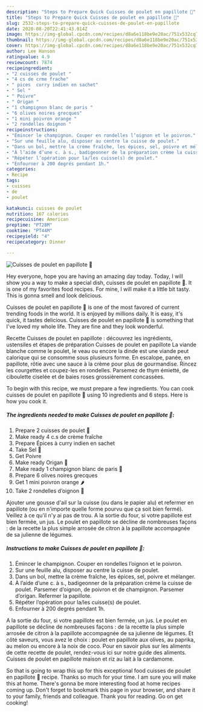 ```yaml
---
description: "Steps to Prepare Quick Cuisses de poulet en papillote 🍗"
title: "Steps to Prepare Quick Cuisses de poulet en papillote 🍗"
slug: 2532-steps-to-prepare-quick-cuisses-de-poulet-en-papillote
date: 2020-08-20T22:41:43.014Z
image: https://img-global.cpcdn.com/recipes/d8a6e118be9e20ac/751x532cq70/cuisses-de-poulet-en-papillote-🍗-photo-principale-de-la-recette.jpg
thumbnail: https://img-global.cpcdn.com/recipes/d8a6e118be9e20ac/751x532cq70/cuisses-de-poulet-en-papillote-🍗-photo-principale-de-la-recette.jpg
cover: https://img-global.cpcdn.com/recipes/d8a6e118be9e20ac/751x532cq70/cuisses-de-poulet-en-papillote-🍗-photo-principale-de-la-recette.jpg
author: Lee Hanson
ratingvalue: 4.9
reviewcount: 7874
recipeingredient:
- "2 cuisses de poulet "
- "4 cs de crme frache"
- " pices  curry indien en sachet"
- " Sel "
- " Poivre"
- " Origan "
- "1 champignon blanc de paris "
- "6 olives noires grecques"
- "1 mini poivron orange "
- "2 rondelles doignon "
recipeinstructions:
- "Émincer le champignon. Couper en rondelles l’oignon et le poivron."
- "Sur une feuille alu, disposer au centre la cuisse de poulet."
- "Dans un bol, mettre la crème fraîche, les épices, sel, poivre et mélanger."
- "À l’aide d’une c. à s., badigeonner de la préparation crème la cuisse de poulet. Parsemer d’oignon, de poivron et de champignon. Parsemer d’origan. Refermer la papillote."
- "Répéter l’opération pour la/les cuisse(s) de poulet."
- "Enfourner à 200 degrés pendant 1h."
categories:
- Recipe
tags:
- cuisses
- de
- poulet

katakunci: cuisses de poulet 
nutrition: 167 calories
recipecuisine: American
preptime: "PT28M"
cooktime: "PT44M"
recipeyield: "4"
recipecategory: Dinner

---
```



![Cuisses de poulet en papillote 🍗](https://img-global.cpcdn.com/recipes/d8a6e118be9e20ac/751x532cq70/cuisses-de-poulet-en-papillote-🍗-photo-principale-de-la-recette.jpg)

Hey everyone, hope you are having an amazing day today. Today, I will show you a way to make a special dish, cuisses de poulet en papillote 🍗. It is one of my favorites food recipes. For mine, I will make it a little bit tasty. This is gonna smell and look delicious.

Cuisses de poulet en papillote 🍗 is one of the most favored of current trending foods in the world. It is enjoyed by millions daily. It is easy, it's quick, it tastes delicious. Cuisses de poulet en papillote 🍗 is something that I've loved my whole life. They are fine and they look wonderful.

Recette Cuisses de poulet en papillote : découvrez les ingrédients, ustensiles et étapes de préparation Cuisses de poulet en papillote La viande blanche comme le poulet, le veau ou encore la dinde est une viande peut calorique qui se consomme sous plusieurs forme. En escalope, panée, en papillote, rôtie avec une sauce à la crème pour plus de gourmandise. Rincez les courgettes et coupez-les en rondelles. Parsemez de thym émietté, de ciboulette ciselée et de baies roses grossièrement concassées.


To begin with this recipe, we must prepare a few ingredients. You can cook cuisses de poulet en papillote 🍗 using 10 ingredients and 6 steps. Here is how you cook it.

<!--inarticleads1-->

##### The ingredients needed to make Cuisses de poulet en papillote 🍗:

1. Prepare 2 cuisses de poulet 🍗
1. Make ready 4 c.s de crème fraîche
1. Prepare  Épices à curry indien en sachet
1. Take  Sel 🧂
1. Get  Poivre
1. Make ready  Origan 🌿
1. Make ready 1 champignon blanc de paris 🍄
1. Prepare 6 olives noires grecques
1. Get 1 mini poivron orange 🌶
1. Take 2 rondelles d’oignon 🧅


Ajouter une gousse d&#39;ail sur la cuisse (ou dans le papier alu) et refermer en papillote (ou en n&#39;importe quelle forme pourvu que ça soit bien fermé). Veillez à ce qu&#39;il n&#39;y ai pas de trou. A la sortie du four, si votre papillote est bien fermée, un jus. Le poulet en papillote se décline de nombreuses façons : de la recette la plus simple arrosée de citron à la papillote accompagnée de sa julienne de légumes. 

<!--inarticleads2-->

##### Instructions to make Cuisses de poulet en papillote 🍗:

1. Émincer le champignon. Couper en rondelles l’oignon et le poivron.
1. Sur une feuille alu, disposer au centre la cuisse de poulet.
1. Dans un bol, mettre la crème fraîche, les épices, sel, poivre et mélanger.
1. À l’aide d’une c. à s., badigeonner de la préparation crème la cuisse de poulet. Parsemer d’oignon, de poivron et de champignon. Parsemer d’origan. Refermer la papillote.
1. Répéter l’opération pour la/les cuisse(s) de poulet.
1. Enfourner à 200 degrés pendant 1h.


A la sortie du four, si votre papillote est bien fermée, un jus. Le poulet en papillote se décline de nombreuses façons : de la recette la plus simple arrosée de citron à la papillote accompagnée de sa julienne de légumes. Et côté saveurs, vous avez le choix : poulet en papillote aux olives, au paprika, au melon ou encore à la noix de coco. Pour en savoir plus sur les aliments de cette recette de poulet, rendez-vous ici sur notre guide des aliments. Cuisses de poulet en papillote maison et riz au lait à la cardamome. 

So that is going to wrap this up for this exceptional food cuisses de poulet en papillote 🍗 recipe. Thanks so much for your time. I am sure you will make this at home. There's gonna be more interesting food at home recipes coming up. Don't forget to bookmark this page in your browser, and share it to your family, friends and colleague. Thank you for reading. Go on get cooking!
